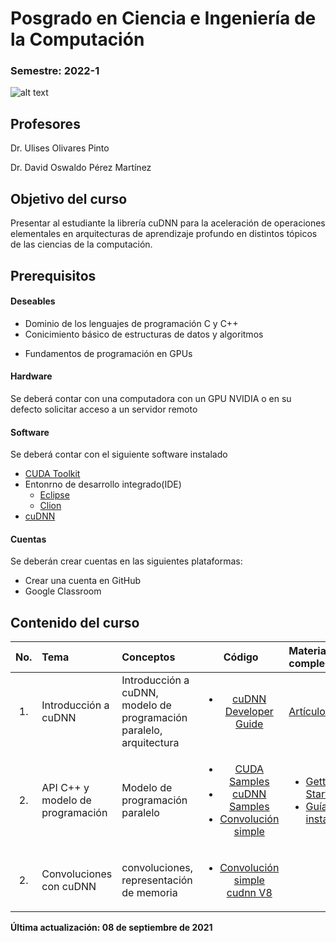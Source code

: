 # Posgrado en Ciencia e Ingeniería de la Computación 

###  Semestre: 2022-1

![alt text](figs/bg.png)


## Profesores
 Dr. Ulises Olivares Pinto
 
 Dr. David Oswaldo Pérez Martínez

## Objetivo del curso
Presentar al estudiante la librería cuDNN para la aceleración de operaciones elementales en arquitecturas de aprendizaje profundo en distintos tópicos de las ciencias de la computación. 


## Prerequisitos
#### Deseables
+ Dominio de los lenguajes de programación C y C++ 
+ Conicimiento básico de estructuras de datos y algoritmos
* Fundamentos de programación en GPUs

#### Hardware
Se deberá contar con una computadora con un GPU NVIDIA o en su defecto solicitar acceso a un servidor remoto


#### Software
Se deberá contar con el siguiente software instalado 

  + [CUDA Toolkit](https://developer.nvidia.com/cuda-toolkit)
  + Entonrno de desarrollo integrado(IDE)
    - [Eclipse](https://developer.nvidia.com/nsight-eclipse-edition)
    - [Clion](https://www.jetbrains.com/es-es/clion/)
  + [cuDNN](https://developer.nvidia.com/cudnn)
    

#### Cuentas
Se deberán crear cuentas en las siguientes plataformas:
  + Crear una cuenta en GitHub
  + Google Classroom
  
## Contenido del curso
| No.        | Tema           | Conceptos |Código  |  Material complementario|
| :-------------: |:-------------| :-------------|:-----:| :-----|
| 1.              |Introducción a cuDNN          | Introducción a cuDNN, modelo de programación paralelo, arquitectura |   <ul> <li>[cuDNN Developer Guide](https://docs.nvidia.com/deeplearning/cudnn/developer-guide/index.html)</li></ul>    |  [Artículo seminal](https://arxiv.org/abs/1410.0759)
| 2.              |API C++ y modelo de programación          | Modelo de programación paralelo |   <ul> <li>[CUDA Samples](/code/cuda_samples_v11.4/Samples)</li><li>[cuDNN Samples](/code/cudnn_samples_v8)</li> <li>[Convolución simple](code/simple_convolution/conv.cu)</li></ul>    |  <ul> <li> [Getting Started](https://docs.nvidia.com/deeplearning/cudnn/index.html)</li> <li>[Guía de instalación](https://docs.nvidia.com/deeplearning/cudnn/install-guide/index.html) </li> </ul>
| 2.              |Convoluciones con cuDNN          | convoluciones, representación de memoria |   <ul> <li>[Convolución simple cudnn V8](code/simple_conv_cudnn_v8/conv.cu)</li></ul>    |  <ul> </ul>

**Última actualización: 08 de septiembre de 2021**
